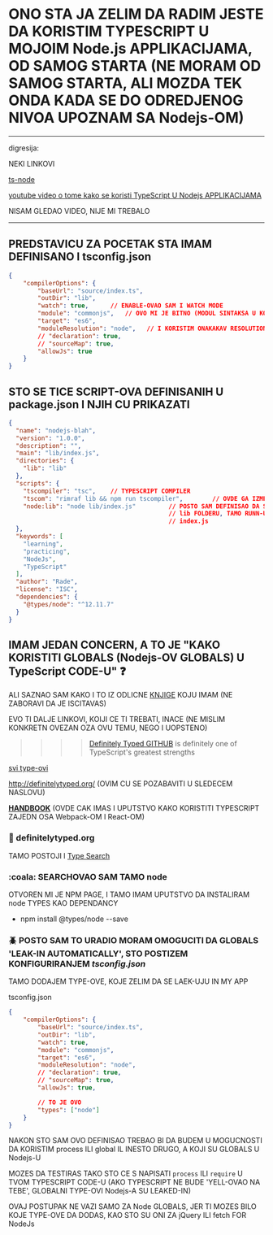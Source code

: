 # ONO STA JA ZELIM DA RADIM JESTE DA KORISTIM TYPESCRIPT U MOJOIM Node.js APPLIKACIJAMA, OD SAMOG STARTA (NE MORAM OD SAMOG STARTA, ALI MOZDA TEK ONDA KADA SE DO ODREDJENOG NIVOA UPOZNAM SA Nodejs-OM)

******

digresija:

NEKI LINKOVI

[ts-node](https://github.com/TypeStrong/ts-node)

[youtube video o tome kako se koristi TypeScript U Nodejs APPLIKACIJAMA](https://www.youtube.com/watch?v=1UcLoOD1lRM)

NISAM GLEDAO VIDEO, NIJE MI TREBALO

******

## PREDSTAVICU ZA POCETAK STA IMAM DEFINISANO I **tsconfig.json**

```json
{
    "compilerOptions": {
        "baseUrl": "source/index.ts",
        "outDir": "lib",
        "watch": true,      // ENABLE-OVAO SAM I WATCH MODE
        "module": "commonjs",   // OVO MI JE BITNO (MODUL SINTAKSA U KOJU CE BITI COMPILED MODULI)
        "target": "es6",
        "moduleResolution": "node",   // I KORISTIM ONAKAKAV RESOLUTION, KAKAV JE U Nodejs-U
        // "declaration": true,
        // "sourceMap": true,
        "allowJs": true
    }
}
```

## STO SE TICE SCRIPT-OVA DEFINISANIH U package.json I NJIH CU PRIKAZATI

```json
{
  "name": "nodejs-blah",
  "version": "1.0.0",
  "description": "",
  "main": "lib/index.js",
  "directories": {
    "lib": "lib"
  },
  "scripts": {
    "tscompiler": "tsc",    // TYPESCRIPT COMPILER
    "tscom": "rimraf lib && npm run tscompiler",        // OVDE GA IZMEDJU OSTALOG RUNN-UJEM
    "node:lib": "node lib/index.js"         // POSTO SAM DEFINISAO DA SE JAVASCRIPT GENERISE U
                                            // lib FOLDERU, TAMO RUNN-UJEM Node.js NA GENERISANOM
                                            // index.js
  },
  "keywords": [
    "learning",
    "practicing",
    "NodeJs",
    "TypeScript"
  ],
  "author": "Rade",
  "license": "ISC",
  "dependencies": {
    "@types/node": "^12.11.7"
  }
}
```

## IMAM JEDAN CONCERN, A TO JE "KAKO KORISTITI GLOBALS (Nodejs-OV GLOBALS) U TypeScript CODE-U" :question:

ALI SAZNAO SAM KAKO I TO IZ ODLICNE [KNJIGE](https://basarat.gitbooks.io/typescript/docs/types/@types.html) KOJU IMAM (NE ZABORAVI DA JE ISCITAVAS)

EVO TI DALJE LINKOVI, KOIJI CE TI TREBATI, INACE (NE MISLIM KONKRETN OVEZAN OZA OVU TEMU, NEGO I UOPSTENO)

>>>> [Definitely Typed GITHUB](https://github.com/DefinitelyTyped/DefinitelyTyped#definitelytyped) is definitely one of TypeScript's greatest strengths

[svi type-ovi](https://github.com/DefinitelyTyped/DefinitelyTyped/tree/master/types)

<http://definitelytyped.org/> (OVIM CU SE POZABAVITI U SLEDECEM NASLOVU)

[**HANDBOOK**](http://www.typescriptlang.org/docs/handbook/basic-types.html) (OVDE CAK IMAS I UPUTSTVO KAKO KORISTITI TYPESCRIPT ZAJEDN OSA Webpack-OM I React-OM)

### :rabbit: definitelytyped.org

TAMO POSTOJI I [Type Search](https://microsoft.github.io/TypeSearch/)

### :coala: SEARCHOVAO SAM TAMO **node**

OTVOREN MI JE NPM PAGE, I TAMO IMAM UPUTSTVO DA INSTALIRAM node TYPES KAO DEPENDANCY

- npm install @types/node --save

### :beetle: POSTO SAM TO URADIO MORAM OMOGUCITI DA GLOBALS 'LEAK-IN AUTOMATICALLY', STO POSTIZEM KONFIGURIRANJEM *tsconfig.json*

TAMO DODAJEM TYPE-OVE, KOJE ZELIM DA SE LAEK-UJU IN MY APP

tsconfig.json

```json
{
    "compilerOptions": {
        "baseUrl": "source/index.ts",
        "outDir": "lib",
        "watch": true,
        "module": "commonjs",
        "target": "es6",
        "moduleResolution": "node",
        // "declaration": true,
        // "sourceMap": true,
        "allowJs": true,

        // TO JE OVO
        "types": ["node"]
    }
}
```

NAKON STO SAM OVO DEFINISAO TREBAO BI DA BUDEM U MOGUCNOSTI DA KORISTIM process ILI global IL INESTO DRUGO, A KOJI SU GLOBALS U Nodejs-U

MOZES DA TESTIRAS TAKO STO CE S NAPISATI `process` ILI `require` U TVOM TYPESCRIPT CODE-U (AKO TYPESCRIPT NE BUDE 'YELL-OVAO NA TEBE', GLOBALNI TYPE-OVI Nodejs-A SU LEAKED-IN)

OVAJ POSTUPAK NE VAZI SAMO ZA Node GLOBALS, JER TI MOZES BILO KOJE TYPE-OVE DA DODAS, KAO STO SU ONI ZA jQuery ILI fetch FOR NodeJs
